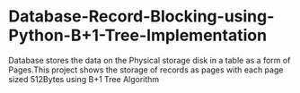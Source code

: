 # Database-Record-Blocking-using-Python-B+1-Tree-Implementation
Database stores the data on the Physical storage disk in a table as a form of Pages.This project shows the storage of records as pages with each page sized 512Bytes using B+1 Tree Algorithm

